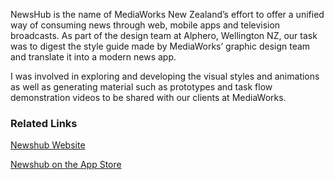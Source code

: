NewsHub is the name of MediaWorks New Zealand’s effort to offer a unified way of consuming news through web, mobile apps and television broadcasts. As part of the design team at Alphero, Wellington NZ, our task was to digest the style guide made by MediaWorks’ graphic design team and translate it into a modern news app.

I was involved in exploring and developing the visual styles and animations as well as generating material such as prototypes and task flow demonstration videos to be shared with our clients at MediaWorks.

### Related Links

[Newshub Website](http://www.newshub.co.nz/home.html)

[Newshub on the App Store](https://itunes.apple.com/nz/app/newshub./id385220032?mt=8)

